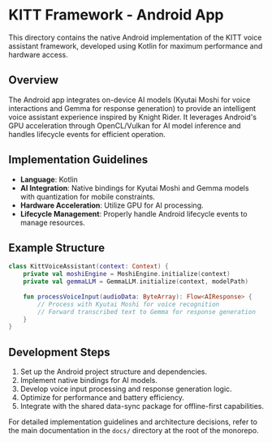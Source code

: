 # KITT Framework - Android App

This directory contains the native Android implementation of the KITT voice assistant framework, developed using Kotlin for maximum performance and hardware access.

## Overview

The Android app integrates on-device AI models (Kyutai Moshi for voice interactions and Gemma for response generation) to provide an intelligent voice assistant experience inspired by Knight Rider. It leverages Android's GPU acceleration through OpenCL/Vulkan for AI model inference and handles lifecycle events for efficient operation.

## Implementation Guidelines

- **Language**: Kotlin
- **AI Integration**: Native bindings for Kyutai Moshi and Gemma models with quantization for mobile constraints.
- **Hardware Acceleration**: Utilize GPU for AI processing.
- **Lifecycle Management**: Properly handle Android lifecycle events to manage resources.

## Example Structure

```kotlin
class KittVoiceAssistant(context: Context) {
    private val moshiEngine = MoshiEngine.initialize(context)
    private val gemmaLLM = GemmaLLM.initialize(context, modelPath)
    
    fun processVoiceInput(audioData: ByteArray): Flow<AIResponse> {
        // Process with Kyutai Moshi for voice recognition
        // Forward transcribed text to Gemma for response generation
    }
}
```

## Development Steps

1. Set up the Android project structure and dependencies.
2. Implement native bindings for AI models.
3. Develop voice input processing and response generation logic.
4. Optimize for performance and battery efficiency.
5. Integrate with the shared data-sync package for offline-first capabilities.

For detailed implementation guidelines and architecture decisions, refer to the main documentation in the `docs/` directory at the root of the monorepo.
